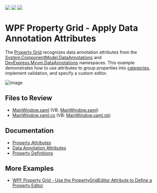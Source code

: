 <!-- default badges list -->
![](https://img.shields.io/endpoint?url=https://codecentral.devexpress.com/api/v1/VersionRange/128655126/22.2.2%2B)
[![](https://img.shields.io/badge/Open_in_DevExpress_Support_Center-FF7200?style=flat-square&logo=DevExpress&logoColor=white)](https://supportcenter.devexpress.com/ticket/details/T323108)
[![](https://img.shields.io/badge/📖_How_to_use_DevExpress_Examples-e9f6fc?style=flat-square)](https://docs.devexpress.com/GeneralInformation/403183)
<!-- default badges end -->

# WPF Property Grid - Apply Data Annotation Attributes

The [Property Grid](https://docs.devexpress.com/WPF/15640/controls-and-libraries/property-grid) recognizes data annotation attributes from the [System.ComponentModel.DataAnnotations](https://learn.microsoft.com/en-us/dotnet/api/system.componentmodel.dataannotations) and [DevExpress.Mvvm.DataAnnotations](https://docs.devexpress.com/CoreLibraries/DevExpress.Mvvm.DataAnnotations) namespaces. This example demonstrates how to use attributes to group properties into [categories](https://docs.devexpress.com/WPF/117082/controls-and-libraries/property-grid/property-categories), implement validation, and specify a custom editor.

![image](https://user-images.githubusercontent.com/65009440/220931646-ab4d784b-3b27-4ab2-b74a-2296a99849df.png)

## Files to Review

* [MainWindow.xaml](./CS/MainWindow.xaml) (VB: [MainWindow.xaml](./VB/MainWindow.xaml))
* [MainWindow.xaml.cs](./CS/MainWindow.xaml.cs) (VB: [MainWindow.xaml.vb](./VB/MainWindow.xaml.vb))

## Documentation

* [Property Attributes](https://docs.devexpress.com/WPF/15623/controls-and-libraries/property-grid/property-attributes)
* [Data Annotation Attributes](https://docs.devexpress.com/WPF/16863/mvvm-framework/data-annotation-attributes)
* [Property Definitions](https://docs.devexpress.com/WPF/15521/controls-and-libraries/property-grid/property-definitions)

## More Examples

* [WPF Property Grid - Use the PropertyGridEditor Attribute to Define a Property Editor](https://github.com/DevExpress-Examples/wpf-property-grid-use-data-annotations-to-define-property-editor)
